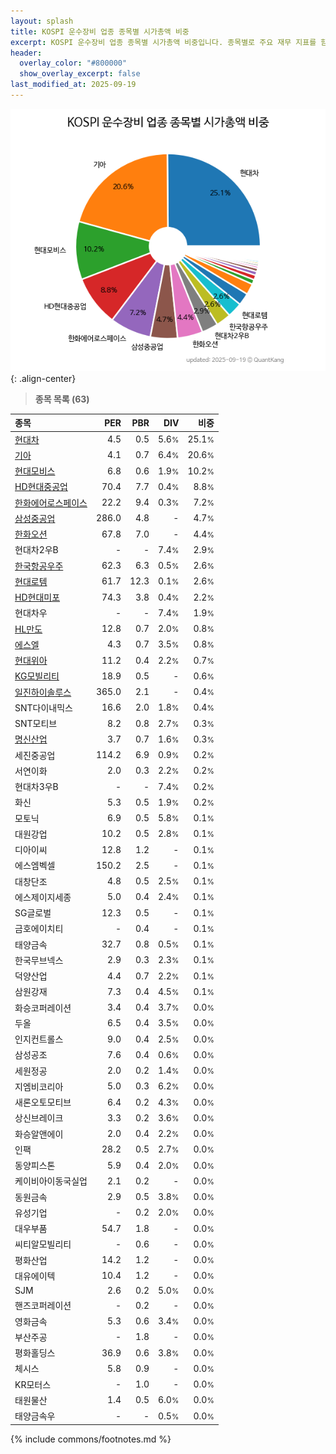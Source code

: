 ```yaml
---
layout: splash
title: KOSPI 운수장비 업종 종목별 시가총액 비중
excerpt: KOSPI 운수장비 업종 종목별 시가총액 비중입니다. 종목별로 주요 재무 지표를 함께 표시합니다.
header:
  overlay_color: "#800000"
  show_overlay_excerpt: false
last_modified_at: 2025-09-19
---
```



![KOSPI 운수장비 업종 종목별 시가총액 비중](/stats/sector/images/kospi_업종_운수장비_종목.png){: .align-center}


> **종목 목록 (63)**<a id="list"></a>

| **종목** | **PER** | **PBR** | **DIV** | **비중** |
| :------- | ------: | ------: | ------: | -------: |
| [현대차](/005380/) | 4.5 | 0.5 | 5.6<small>%</small> | 25.1<small>%</small> |
| [기아](/000270/) | 4.1 | 0.7 | 6.4<small>%</small> | 20.6<small>%</small> |
| [현대모비스](/012330/) | 6.8 | 0.6 | 1.9<small>%</small> | 10.2<small>%</small> |
| [HD현대중공업](/329180/) | 70.4 | 7.7 | 0.4<small>%</small> | 8.8<small>%</small> |
| [한화에어로스페이스](/012450/) | 22.2 | 9.4 | 0.3<small>%</small> | 7.2<small>%</small> |
| [삼성중공업](/010140/) | 286.0 | 4.8 | - | 4.7<small>%</small> |
| [한화오션](/042660/) | 67.8 | 7.0 | - | 4.4<small>%</small> |
| 현대차2우B | - | - | 7.4<small>%</small> | 2.9<small>%</small> |
| [한국항공우주](/047810/) | 62.3 | 6.3 | 0.5<small>%</small> | 2.6<small>%</small> |
| [현대로템](/064350/) | 61.7 | 12.3 | 0.1<small>%</small> | 2.6<small>%</small> |
| [HD현대미포](/010620/) | 74.3 | 3.8 | 0.4<small>%</small> | 2.2<small>%</small> |
| 현대차우 | - | - | 7.4<small>%</small> | 1.9<small>%</small> |
| [HL만도](/204320/) | 12.8 | 0.7 | 2.0<small>%</small> | 0.8<small>%</small> |
| [에스엘](/005850/) | 4.3 | 0.7 | 3.5<small>%</small> | 0.8<small>%</small> |
| [현대위아](/011210/) | 11.2 | 0.4 | 2.2<small>%</small> | 0.7<small>%</small> |
| [KG모빌리티](/003620/) | 18.9 | 0.5 | - | 0.6<small>%</small> |
| [일진하이솔루스](/271940/) | 365.0 | 2.1 | - | 0.4<small>%</small> |
| SNT다이내믹스 | 16.6 | 2.0 | 1.8<small>%</small> | 0.4<small>%</small> |
| SNT모티브 | 8.2 | 0.8 | 2.7<small>%</small> | 0.3<small>%</small> |
| [명신산업](/009900/) | 3.7 | 0.7 | 1.6<small>%</small> | 0.3<small>%</small> |
| 세진중공업 | 114.2 | 6.9 | 0.9<small>%</small> | 0.2<small>%</small> |
| 서연이화 | 2.0 | 0.3 | 2.2<small>%</small> | 0.2<small>%</small> |
| 현대차3우B | - | - | 7.4<small>%</small> | 0.2<small>%</small> |
| 화신 | 5.3 | 0.5 | 1.9<small>%</small> | 0.2<small>%</small> |
| 모토닉 | 6.9 | 0.5 | 5.8<small>%</small> | 0.1<small>%</small> |
| 대원강업 | 10.2 | 0.5 | 2.8<small>%</small> | 0.1<small>%</small> |
| 디아이씨 | 12.8 | 1.2 | - | 0.1<small>%</small> |
| 에스엠벡셀 | 150.2 | 2.5 | - | 0.1<small>%</small> |
| 대창단조 | 4.8 | 0.5 | 2.5<small>%</small> | 0.1<small>%</small> |
| 에스제이지세종 | 5.0 | 0.4 | 2.4<small>%</small> | 0.1<small>%</small> |
| SG글로벌 | 12.3 | 0.5 | - | 0.1<small>%</small> |
| 금호에이치티 | - | 0.4 | - | 0.1<small>%</small> |
| 태양금속 | 32.7 | 0.8 | 0.5<small>%</small> | 0.1<small>%</small> |
| 한국무브넥스 | 2.9 | 0.3 | 2.3<small>%</small> | 0.1<small>%</small> |
| 덕양산업 | 4.4 | 0.7 | 2.2<small>%</small> | 0.1<small>%</small> |
| 삼원강재 | 7.3 | 0.4 | 4.5<small>%</small> | 0.1<small>%</small> |
| 화승코퍼레이션 | 3.4 | 0.4 | 3.7<small>%</small> | 0.0<small>%</small> |
| 두올 | 6.5 | 0.4 | 3.5<small>%</small> | 0.0<small>%</small> |
| 인지컨트롤스 | 9.0 | 0.4 | 2.5<small>%</small> | 0.0<small>%</small> |
| 삼성공조 | 7.6 | 0.4 | 0.6<small>%</small> | 0.0<small>%</small> |
| 세원정공 | 2.0 | 0.2 | 1.4<small>%</small> | 0.0<small>%</small> |
| 지엠비코리아 | 5.0 | 0.3 | 6.2<small>%</small> | 0.0<small>%</small> |
| 새론오토모티브 | 6.4 | 0.2 | 4.3<small>%</small> | 0.0<small>%</small> |
| 상신브레이크 | 3.3 | 0.2 | 3.6<small>%</small> | 0.0<small>%</small> |
| 화승알앤에이 | 2.0 | 0.4 | 2.2<small>%</small> | 0.0<small>%</small> |
| 인팩 | 28.2 | 0.5 | 2.7<small>%</small> | 0.0<small>%</small> |
| 동양피스톤 | 5.9 | 0.4 | 2.0<small>%</small> | 0.0<small>%</small> |
| 케이비아이동국실업 | 2.1 | 0.2 | - | 0.0<small>%</small> |
| 동원금속 | 2.9 | 0.5 | 3.8<small>%</small> | 0.0<small>%</small> |
| 유성기업 | - | 0.2 | 2.0<small>%</small> | 0.0<small>%</small> |
| 대우부품 | 54.7 | 1.8 | - | 0.0<small>%</small> |
| 씨티알모빌리티 | - | 0.6 | - | 0.0<small>%</small> |
| 평화산업 | 14.2 | 1.2 | - | 0.0<small>%</small> |
| 대유에이텍 | 10.4 | 1.2 | - | 0.0<small>%</small> |
| SJM | 2.6 | 0.2 | 5.0<small>%</small> | 0.0<small>%</small> |
| 핸즈코퍼레이션 | - | 0.2 | - | 0.0<small>%</small> |
| 영화금속 | 5.3 | 0.6 | 3.4<small>%</small> | 0.0<small>%</small> |
| 부산주공 | - | 1.8 | - | 0.0<small>%</small> |
| 평화홀딩스 | 36.9 | 0.6 | 3.8<small>%</small> | 0.0<small>%</small> |
| 체시스 | 5.8 | 0.9 | - | 0.0<small>%</small> |
| KR모터스 | - | 1.0 | - | 0.0<small>%</small> |
| 태원물산 | 1.4 | 0.5 | 6.0<small>%</small> | 0.0<small>%</small> |
| 태양금속우 | - | - | 0.5<small>%</small> | 0.0<small>%</small> |

{% include commons/footnotes.md %}